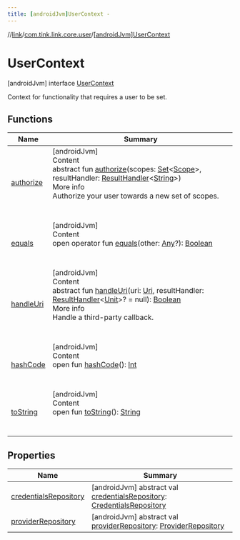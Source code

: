 ```yaml
---
title: [androidJvm]UserContext -
---
```

//[link](../../index.md)/[com.tink.link.core.user](../index.md)/[[androidJvm]UserContext](index.md)



# UserContext  
 [androidJvm] interface [UserContext](index.md)

Context for functionality that requires a user to be set.

   


## Functions  
  
|  Name|  Summary| 
|---|---|
| <a name="com.tink.link.core.user/UserContext/authorize/#kotlin.collections.Set[com.tink.model.user.Scope]#com.tink.service.handler.ResultHandler[kotlin.String]/PointingToDeclaration/"></a>[authorize](authorize.md)| <a name="com.tink.link.core.user/UserContext/authorize/#kotlin.collections.Set[com.tink.model.user.Scope]#com.tink.service.handler.ResultHandler[kotlin.String]/PointingToDeclaration/"></a>[androidJvm]  <br>Content  <br>abstract fun [authorize](authorize.md)(scopes: [Set](https://kotlinlang.org/api/latest/jvm/stdlib/kotlin.collections/-set/index.html)<[Scope](../../com.tink.model.user/[android-jvm]-scope/index.md)>, resultHandler: [ResultHandler](../../com.tink.service.handler/[android-jvm]-result-handler/index.md)<[String](https://kotlinlang.org/api/latest/jvm/stdlib/kotlin/-string/index.html)>)  <br>More info  <br>Authorize your user towards a new set of scopes.  <br><br><br>
| <a name="kotlin/Any/equals/#kotlin.Any?/PointingToDeclaration/"></a>[equals](../../com.tink.service.user/[android-jvm]-user-profile-service-impl/index.md#%5Bkotlin%2FAny%2Fequals%2F%23kotlin.Any%3F%2FPointingToDeclaration%2F%5D%2FFunctions%2F-586840090)| <a name="kotlin/Any/equals/#kotlin.Any?/PointingToDeclaration/"></a>[androidJvm]  <br>Content  <br>open operator fun [equals](../../com.tink.service.user/[android-jvm]-user-profile-service-impl/index.md#%5Bkotlin%2FAny%2Fequals%2F%23kotlin.Any%3F%2FPointingToDeclaration%2F%5D%2FFunctions%2F-586840090)(other: [Any](https://kotlinlang.org/api/latest/jvm/stdlib/kotlin/-any/index.html)?): [Boolean](https://kotlinlang.org/api/latest/jvm/stdlib/kotlin/-boolean/index.html)  <br><br><br>
| <a name="com.tink.link.core.user/UserContext/handleUri/#android.net.Uri#com.tink.service.handler.ResultHandler[kotlin.Unit]?/PointingToDeclaration/"></a>[handleUri](handle-uri.md)| <a name="com.tink.link.core.user/UserContext/handleUri/#android.net.Uri#com.tink.service.handler.ResultHandler[kotlin.Unit]?/PointingToDeclaration/"></a>[androidJvm]  <br>Content  <br>abstract fun [handleUri](handle-uri.md)(uri: [Uri](https://developer.android.com/reference/kotlin/android/net/Uri.html), resultHandler: [ResultHandler](../../com.tink.service.handler/[android-jvm]-result-handler/index.md)<[Unit](https://kotlinlang.org/api/latest/jvm/stdlib/kotlin/-unit/index.html)>? = null): [Boolean](https://kotlinlang.org/api/latest/jvm/stdlib/kotlin/-boolean/index.html)  <br>More info  <br>Handle a third-party callback.  <br><br><br>
| <a name="kotlin/Any/hashCode/#/PointingToDeclaration/"></a>[hashCode](../../com.tink.service.user/[android-jvm]-user-profile-service-impl/index.md#%5Bkotlin%2FAny%2FhashCode%2F%23%2FPointingToDeclaration%2F%5D%2FFunctions%2F-586840090)| <a name="kotlin/Any/hashCode/#/PointingToDeclaration/"></a>[androidJvm]  <br>Content  <br>open fun [hashCode](../../com.tink.service.user/[android-jvm]-user-profile-service-impl/index.md#%5Bkotlin%2FAny%2FhashCode%2F%23%2FPointingToDeclaration%2F%5D%2FFunctions%2F-586840090)(): [Int](https://kotlinlang.org/api/latest/jvm/stdlib/kotlin/-int/index.html)  <br><br><br>
| <a name="kotlin/Any/toString/#/PointingToDeclaration/"></a>[toString](../../com.tink.service.user/[android-jvm]-user-profile-service-impl/index.md#%5Bkotlin%2FAny%2FtoString%2F%23%2FPointingToDeclaration%2F%5D%2FFunctions%2F-586840090)| <a name="kotlin/Any/toString/#/PointingToDeclaration/"></a>[androidJvm]  <br>Content  <br>open fun [toString](../../com.tink.service.user/[android-jvm]-user-profile-service-impl/index.md#%5Bkotlin%2FAny%2FtoString%2F%23%2FPointingToDeclaration%2F%5D%2FFunctions%2F-586840090)(): [String](https://kotlinlang.org/api/latest/jvm/stdlib/kotlin/-string/index.html)  <br><br><br>


## Properties  
  
|  Name|  Summary| 
|---|---|
| <a name="com.tink.link.core.user/UserContext/credentialsRepository/#/PointingToDeclaration/"></a>[credentialsRepository](credentials-repository.md)| <a name="com.tink.link.core.user/UserContext/credentialsRepository/#/PointingToDeclaration/"></a> [androidJvm] abstract val [credentialsRepository](credentials-repository.md): [CredentialsRepository](../../com.tink.link.core.credentials/[android-jvm]-credentials-repository/index.md)   <br>
| <a name="com.tink.link.core.user/UserContext/providerRepository/#/PointingToDeclaration/"></a>[providerRepository](provider-repository.md)| <a name="com.tink.link.core.user/UserContext/providerRepository/#/PointingToDeclaration/"></a> [androidJvm] abstract val [providerRepository](provider-repository.md): [ProviderRepository](../../com.tink.core.provider/[android-jvm]-provider-repository/index.md)   <br>


